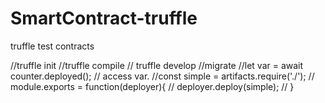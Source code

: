 # SmartContract-truffle
 truffle test contracts
 
//truffle init 
//truffle compile
// truffle develop
//migrate
//let var = await counter.deployed();
// access var.
//const simple = artifacts.require('./');
// module.exports = function(deployer){
//     deployer.deploy(simple);
// }
